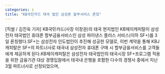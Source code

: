 ```yaml
---
categories: i
title: "KB국민카드 태국 법인 삼성폰 할부서비스 론칭"
---
```

[직썰 / 김진욱 기자] KB국민카드(사장 이창권)의 태국 현지법인 KB제이캐피탈이 삼성전자 태국법인 휴대폰 할부금융서비스인 삼성 파이낸스 플러스 서비스(이하 SF+)를 3일 론칭했다.SF+는 삼성전자 인도법인이 추진해 성공한 모델로, 이번 계약을 통해 KBJ캐피탈은 SF+의 파트너사로 태국내 삼성전자 휴대폰 구매 시 할부금융서비스를 고객들에게 제공하게 된다.KB제이캐피탈은 삼성전자 태국법인의 태국시장 SF+프로그램 적용을 위한 금융기관 대상 경쟁입찰에서 태국내 은행을 포함한 다수의 경쟁사 중에서 지난 3월 파트너사로 선정되었으며,